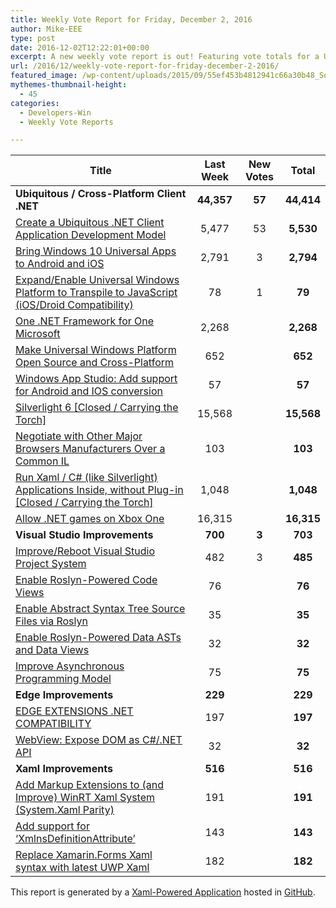 ```yaml
---
title: Weekly Vote Report for Friday, December 2, 2016
author: Mike-EEE
type: post
date: 2016-12-02T12:22:01+00:00
excerpt: A new weekly vote report is out! Featuring vote totals for a Ubiquitous / Cross-Platform Client .NET (+57 New/44,414 Total), Visual Studio Improvements (+3 New/703 Total), Edge Improvements (+0 New/229 Total), and Xaml Improvements (+0 New/516 Total).
url: /2016/12/weekly-vote-report-for-friday-december-2-2016/
featured_image: /wp-content/uploads/2015/09/55ef453b4812941c66a30b48_Social-Profile-Thick-2561.png
mythemes-thumbnail-height:
  - 45
categories:
  - Developers-Win
  - Weekly Vote Reports

---
```

| Title                                                                                                    | Last Week  |      <span class="new">New Votes</span>      |   Total    |
| -------------------------------------------------------------------------------------------------------- |:----------:|:--------------------------------------------:|:----------:|
| **Ubiquitous / Cross-Platform Client .NET**                                                              | **44,357** | <span class="new"><strong>57</strong></span> | **44,414** |
| [Create a Ubiquitous .NET Client Application Development Model][1]                                       |   5,477    |         <span class="new">53</span>          | **5,530**  |
| [Bring Windows 10 Universal Apps to Android and iOS][2]                                                  |   2,791    |          <span class="new">3</span>          | **2,794**  |
| [Expand/Enable Universal Windows Platform to Transpile to JavaScript (iOS/Droid Compatibility)][3]       |     78     |          <span class="new">1</span>          |   **79**   |
| [One .NET Framework for One Microsoft][4]                                                                |   2,268    |          <span class="new"></span>           | **2,268**  |
| [Make Universal Windows Platform Open Source and Cross-Platform][5]                                      |    652     |          <span class="new"></span>           |  **652**   |
| [Windows App Studio: Add support for Android and IOS conversion][6]                                      |     57     |          <span class="new"></span>           |   **57**   |
| [Silverlight 6 [Closed / Carrying the Torch]][7]                                                         |   15,568   |          <span class="new"></span>           | **15,568** |
| [Negotiate with Other Major Browsers Manufacturers Over a Common IL][8]                                  |    103     |          <span class="new"></span>           |  **103**   |
| [Run Xaml / C# (like Silverlight) Applications Inside, without Plug-in [Closed / Carrying the Torch]][9] |   1,048    |          <span class="new"></span>           | **1,048**  |
| [Allow .NET games on Xbox One][10]                                                                       |   16,315   |          <span class="new"></span>           | **16,315** |
| **Visual Studio Improvements**                                                                           |  **700**   | <span class="new"><strong>3</strong></span>  |  **703**   |
| [Improve/Reboot Visual Studio Project System][11]                                                        |    482     |          <span class="new">3</span>          |  **485**   |
| [Enable Roslyn-Powered Code Views][12]                                                                   |     76     |          <span class="new"></span>           |   **76**   |
| [Enable Abstract Syntax Tree Source Files via Roslyn][13]                                                |     35     |          <span class="new"></span>           |   **35**   |
| [Enable Roslyn-Powered Data ASTs and Data Views][14]                                                     |     32     |          <span class="new"></span>           |   **32**   |
| [Improve Asynchronous Programming Model][15]                                                             |     75     |          <span class="new"></span>           |   **75**   |
| **Edge Improvements**                                                                                    |  **229**   |  <span class="new"><strong></strong></span>  |  **229**   |
| [EDGE EXTENSIONS .NET COMPATIBILITY][16]                                                                 |    197     |          <span class="new"></span>           |  **197**   |
| [WebView: Expose DOM as C#/.NET API][17]                                                                 |     32     |          <span class="new"></span>           |   **32**   |
| **Xaml Improvements**                                                                                    |  **516**   |  <span class="new"><strong></strong></span>  |  **516**   |
| [Add Markup Extensions to (and Improve) WinRT Xaml System (System.Xaml Parity)][18]                      |    191     |          <span class="new"></span>           |  **191**   |
| [Add support for &#8216;XmlnsDefinitionAttribute&#8217;][19]                                             |    143     |          <span class="new"></span>           |  **143**   |
| [Replace Xamarin.Forms Xaml syntax with latest UWP Xaml][20]                                             |    182     |          <span class="new"></span>           |  **182**   |

This report is generated by a [Xaml-Powered Application][21] hosted in [GitHub][22].

 [1]: http://visualstudio.uservoice.com/forums/121579-visual-studio/suggestions/10027638-create-a-ubiquitous-net-client-application-develo
 [2]: https://visualstudio.uservoice.com/forums/121579-visual-studio-2015/suggestions/8912350-bring-windows-10-universal-apps-to-android-and-ios
 [3]: https://wpdev.uservoice.com/forums/110705-dev-platform/suggestions/7897380-expand-enable-universal-windows-platform-to-transp
 [4]: http://visualstudio.uservoice.com/forums/121579-visual-studio-2015/suggestions/4249140-one-net-framework-for-one-microsoft
 [5]: https://wpdev.uservoice.com/forums/110705-dev-platform/suggestions/7989744-make-universal-windows-platform-open-source-and-cr
 [6]: https://wpdev.uservoice.com/forums/216486-windows-app-studio/suggestions/9550647-add-support-for-andriod-and-ios-conversion
 [7]: http://visualstudio.uservoice.com/forums/121579-visual-studio/suggestions/3556619-silverlight-6
 [8]: https://wpdev.uservoice.com/forums/257854-microsoft-edge-developer/suggestions/11392869-negociate-with-other-major-browsers-maufacturers-o
 [9]: https://wpdev.uservoice.com/forums/257854-microsoft-edge-developer/suggestions/8022150-run-xaml-c-like-silverlight-applications-ins
 [10]: https://visualstudio.uservoice.com/forums/121579-visual-studio-2015/suggestions/4233646-allow-net-games-on-xbox-one
 [11]: http://visualstudio.uservoice.com/forums/121579-visual-studio/suggestions/9347001-improve-reboot-visual-studio-project-system
 [12]: http://visualstudio.uservoice.com/forums/121579-visual-studio/suggestions/10020390-enable-roslyn-powered-code-views
 [13]: http://visualstudio.uservoice.com/forums/121579-visual-studio-2015/suggestions/7066885-enable-abstract-syntax-tree-source-files-via-rosly
 [14]: http://visualstudio.uservoice.com/forums/121579-visual-studio/suggestions/10020525-enable-roslyn-powered-data-asts-and-data-views
 [15]: http://visualstudio.uservoice.com/forums/121579-visual-studio/suggestions/9126493-improve-asynchronous-programming-model
 [16]: https://wpdev.uservoice.com/forums/257854-microsoft-edge-developer/suggestions/9467958-edge-extensions-net-compatibility
 [17]: https://wpdev.uservoice.com/forums/110705-dev-platform/suggestions/9126583-webview-expose-dom-as-c-net-api
 [18]: https://wpdev.uservoice.com/forums/110705-dev-platform/suggestions/7232264-add-markup-extensions-to-and-improve-winrt-xaml
 [19]: https://wpdev.uservoice.com/forums/110705-universal-windows-platform/suggestions/9523650-add-support-for-xmlnsdefinitionattribute
 [20]: https://wpdev.uservoice.com/forums/110705-universal-windows-platform/suggestions/13279557-replace-xamarin-forms-xaml-syntax-with-latest-uwp
 [21]: https://imgflip.com/i/h6ho2
 [22]: https://github.com/DevelopersWin/VoteReporter
